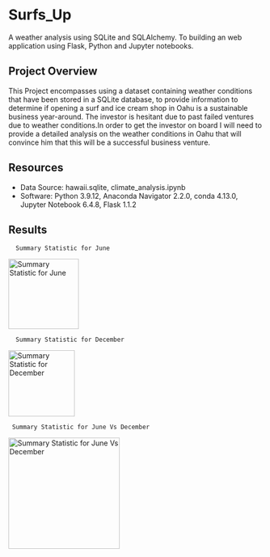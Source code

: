 # Surfs_Up
A weather analysis using SQLite and SQLAlchemy. To building an web application using Flask, Python and Jupyter notebooks.

## Project Overview

This Project encompasses using a dataset containing weather conditions that have been stored in a SQLite database, to provide information to determine if opening a surf and ice cream shop in Oahu is a sustainable business year-around. The investor is hesitant due to past failed ventures due to weather conditions.In order to get the investor on board I will need to provide a detailed analysis on the weather conditions in Oahu that will convince him that this will be a successful business venture.

## Resources

  * Data Source: hawaii.sqlite, climate_analysis.ipynb
  * Software: Python 3.9.12, Anaconda Navigator 2.2.0, conda 4.13.0, Jupyter Notebook 6.4.8, Flask 1.1.2
  
## Results

      Summary Statistic for June
      
      
  <img width="139" alt="Summary Statistic for June" src="https://user-images.githubusercontent.com/90155651/184991759-887017fa-5b88-4535-8957-d5cc1fc51f29.png">




      Summary Statistic for December
      
      
 <img width="131" alt="Summary Statistic for December" src="https://user-images.githubusercontent.com/90155651/184991857-1a4cd9b8-6bf0-472b-a0da-6ea8f8c5768f.png">


     Summary Statistic for June Vs December 
     
     
<img width="220" alt="Summary Statistic for June Vs December" src="https://user-images.githubusercontent.com/90155651/184993148-8eb8071e-c38e-4592-90a5-3a43d1da0d7d.png">

